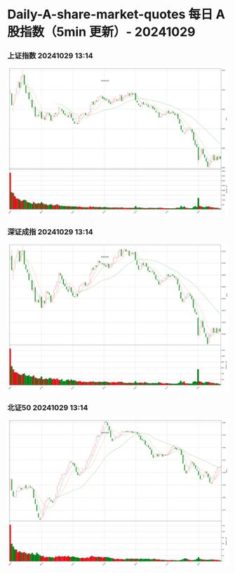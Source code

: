 
# Daily-A-share-market-quotes 每日 A 股指数（5min 更新）- 20241029

### 上证指数 20241029 13:14
![](./fig/2024/10/20241029-sh000001.png)

### 深证成指 20241029 13:14
![](./fig/2024/10/20241029-sz399001.png)

### 北证50 20241029 13:14
![](./fig/2024/10/20241029-bj899050.png)
